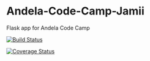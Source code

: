 # Andela-Code-Camp-Jamii
Flask app for Andela Code Camp


[![Build Status](https://travis-ci.com/bochiedev/Andela-Code-Camp-Jamii.svg?branch=master)](https://travis-ci.com/bochiedev/Andela-Code-Camp-Jamii)

[![Coverage Status](https://coveralls.io/repos/github/bochiedev/Andela-Code-Camp-Jamii/badge.svg?branch=master)](https://coveralls.io/github/bochiedev/Andela-Code-Camp-Jamii?branch=master)
